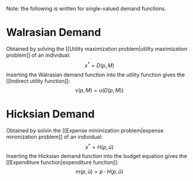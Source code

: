 Note: the following is written for single-valued demand functions.

# Walrasian Demand
Obtained by solving the [[Utility maximization problem|utility maximization problem]] of an individual: 
$$x^* = D(p,M)$$
Inserting the Walrasian demand function into the utility function gives the [[Indirect utility function]]:
$$v(p,M) = u(D(p,M))$$

# Hicksian Demand
Obtained by solvin the [[Expense minimization problem|expense minimization problem]] of an individual:
$$x^* = H(p,\bar u)$$
Inserting the Hicksian demand function into the budget equation gives the [[Expenditure function|expenditure function]]:
$$m(p,\bar u) = p\cdot H(p,\bar u)$$
